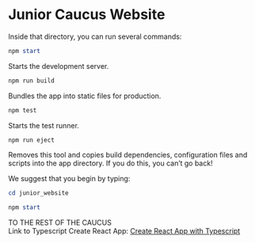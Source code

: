 # Junior Caucus Website
Inside that directory, you can run several commands:
  ```powershell
  npm start
  ```

  Starts the development server. 
  ```powershell
  npm run build
  ```

  Bundles the app into static files for production. 
  ```powershell
  npm test
  ```

  Starts the test runner. 
  ```powershell
  npm run eject
  ```

  Removes this tool and copies build dependencies, configuration files
  and scripts into the app directory. If you do this, you can’t go back!

We suggest that you begin by typing: 
  ```powershell
  cd junior_website
  
  npm start
  ```

TO THE REST OF THE CAUCUS \
Link to Typescript Create React App: [Create React App with Typescript](https://create-react-app.dev/docs/adding-typescript/)